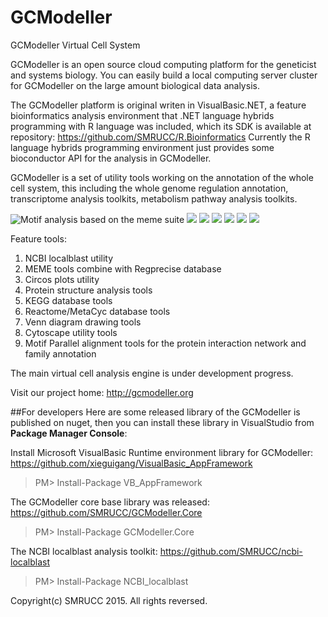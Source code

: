 # GCModeller
GCModeller Virtual Cell System

GCModeller is an open source cloud computing platform for the geneticist and systems biology. You can easily build a local computing server cluster for GCModeller on the large amount biological data analysis. 

The GCModeller platform is original writen in VisualBasic.NET, a feature bioinformatics analysis environment that .NET language hybrids programming with R language was included, which its SDK is available at repository:
https://github.com/SMRUCC/R.Bioinformatics
Currently the R language hybrids programming environment just provides some bioconductor API for the analysis in GCModeller.

GCModeller is a set of utility tools working on the annotation of the whole cell system, this including the whole genome regulation annotation, transcriptome analysis toolkits, metabolism pathway analysis toolkits.

![Motif analysis based on the meme suite](http://gcmodeller.org/library/assets/TomQuery-example.png)
![](https://raw.githubusercontent.com/SMRUCC/GCModeller/master/2016-05-17.png)
![](https://raw.githubusercontent.com/SMRUCC/GCModeller/master/images/FUR-lightbox.png)
![](https://raw.githubusercontent.com/SMRUCC/GCModeller/master/images/Xanthomonas_oryzae_oryzicola_BLS256_uid16740-lightbox.png)
![](https://raw.githubusercontent.com/SMRUCC/GCModeller/master/images/pXOCGX01-lightbox.png)
![](https://raw.githubusercontent.com/SMRUCC/GCModeller/master/images/phenotypic-bTree-lightbox.png)
![](https://raw.githubusercontent.com/SMRUCC/GCModeller/master/images/pxocgx01_blastx-lightbox.png)

Feature tools:
1. NCBI localblast utility
2. MEME tools combine with Regprecise database
3. Circos plots utility
4. Protein structure analysis tools
5. KEGG database tools
6. Reactome/MetaCyc database tools
7. Venn diagram drawing tools
8. Cytoscape utility tools
9. Motif Parallel alignment tools for the protein interaction network and family annotation

The main virtual cell analysis engine is under development progress.

Visit our project home:
http://gcmodeller.org


##For developers
Here are some released library of the GCModeller is published on nuget, then you can install these library in VisualStudio from **Package Manager Console**:

Install Microsoft VisualBasic Runtime environment library for GCModeller:
https://github.com/xieguigang/VisualBasic_AppFramework
>PM>  Install-Package VB_AppFramework

The GCModeller core base library was released:
https://github.com/SMRUCC/GCModeller.Core
>PM>  Install-Package GCModeller.Core

The NCBI localblast analysis toolkit:
https://github.com/SMRUCC/ncbi-localblast
>PM>  Install-Package NCBI_localblast



Copyright(c) SMRUCC 2015. All rights reversed.
